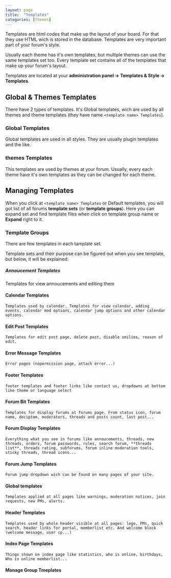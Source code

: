 ```yaml
---
layout: page
title:  "Templates"
categories: [themes]
---
```


Templates are html codes that make up the layout of your board. For that they use HTML wich is stored in the database. Templates are very important part of your forum's style.

Usually each theme has it's own templates, but multiple themes can use the same templates set too. Every template set contains all of the templates that make up your forum's layout.

Templates are located at your **administration panel -> Templates & Style -> Templates**.

## Global & Themes Templates

There have 2 types of templates. It's Global templates, wich are used by all themes and theme templates (they have name `<template name> Templates`).

### Global Templates

Global templates are used in all styles. They are usually plugin templates and the like.

### themes Templates

This templates are used by themes at your forum. Usually, every each theme have it's own templates as they can be changed for each theme.

## Managing Templates

When you click at `<template name> Templates` or Default templates, you will got list of all forums **template sets** (or **template groups**).
Here you can expand set and find template files when click on template group name or **Expand** right to it.

### Template Groups

There are few templates in each tamplate set.

Template sets and their purpose can be figured out when you see template, but below, it will be explained:

##### Annoucement Templates
Templates for view annoucements and editing them
#### Calendar Templates
    Templates used by calendar. Templates for view calendar, adding events, calendar mod options, calendar jump options and other calendar options.
#### Edit Post Templates
    Templates for edit post page, delete post, disable smilies, reason of edit.
#### Error Message Templates
    Error pages (nopermission page, attach error...)
#### Footer Templates
    footer templates and footer links like contact us, dropdowns at bottom like theme or language select
#### Forum Bit Templates
    Templates for display forums at forums page. From status icon, forum name, deciptom, moderators, threads and posts count, last post...
#### Forum Display Templates
    Everything what you see in forums like annoucements, threads, new threads, orders, forum passwords, rules, search forum, **threads list**, threads rating, subforums, forum inline moderation tools, sticky threads, thread icons...
#### Forum Jump Templates
    Forum jump dropdown wich can be found on many pages of your site.
#### Global templates
    Templates applied at all pages like warnings, moderation notices, join requests, new PMs, alerts.
#### Header Templates
    Templates used by whole header visible at all pages: logo, PMs, quick search, header links for portal, memberlist etc. And welcome block (welcome message, user cp...)
#### Index Page Templates
    Things shown on index page like statistics, who is online, birthdays, Who is online memberlist...
#### Manage Group Tmeplates
